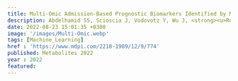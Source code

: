 ```yaml
---
title: Multi-Omic Admission-Based Prognostic Biomarkers Identified by Machine Learning Algorithms Predict Patient Recovery and 30-Day Survival in Trauma Patients
description: Abdelhamid SS, Scioscia J, Vodovotz Y, Wu J, <strong><u>Rosengart A</u></strong>, <strong><u>Sung E</u></strong>, <strong><u>Rahman S</u></strong>, Voinchet R, Bonaroti J, Li S, Darby JL, Kar UK, Neal MD, Sperry J, <strong><u>Das J✝</u></strong>, Billiar TR✝
date: 2022-08-23 15:01:35 +0300
image: '/images/Multi-Omic.webp'
tags: [Machine_Learning]
href : 'https://www.mdpi.com/2218-1989/12/9/774'
published: Metabolites 2022
year : 2022
featured:
---
```

